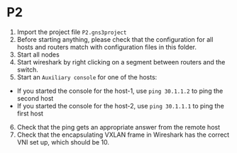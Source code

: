 # P2

1. Import the project file `P2.gns3project`
2. Before starting anything, please check that the configuration for all hosts and routers match with configuration files in this folder.
3. Start all nodes
4. Start wireshark by right clicking on a segment between routers and the switch.
5. Start an `Auxiliary console` for one of the hosts:
- If you started the console for the host-1, use `ping 30.1.1.2` to ping the second host
- If you started the console for the host-2, use `ping 30.1.1.1` to ping the first host
6. Check that the ping gets an appropriate answer from the remote host
7. Check that the encapsulating VXLAN frame in Wireshark has the correct VNI set up, which should be 10.